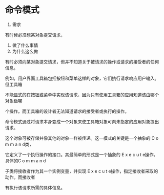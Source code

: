 # 命令模式



1. 需求

有时候必须想某对象提交请求，



1. 做了什么事情
2. 为什么这么做

有时必须向某对象提交请求，但并不知道关于被请求的操作或请求的接受者的任何信息。

例如，用户界面工具箱包括按钮和菜单这样的对象，它们执行请求响应用户输入。但工具箱

不能显式的在按钮或菜单中实现该请求，因为只有使用工具箱的应用知道该由哪个对象做哪

个操作。而工具箱的设计者无法知道请求的接受者或执行的操作。

命令模式通过将请求本身变成一个对象来使工具箱对象可向未指定的应用对象提出请求。

这个对象可被存储并像其他的对象一样被传递。这一模式的关键是一个抽象的 C o m m a n d类，

它定义了一个执行操作的接口。其最简单的形式是一个抽象的 E x e c u t e操作。具体的C o m m a n d

子类将接收者作为其一个实例变量，并实现 E x e c u t e操作，指定接收者采取的动作。而接收者

有执行该请求所需的具体信息。
